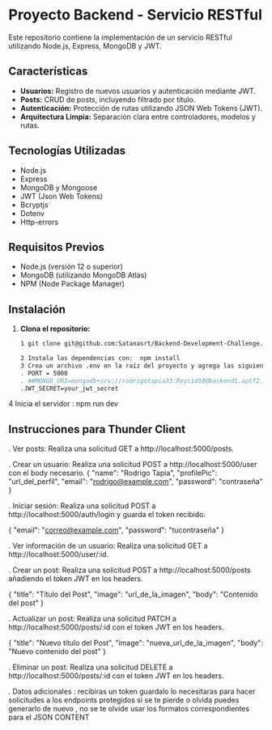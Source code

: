 # Proyecto Backend - Servicio RESTful

Este repositorio contiene la implementación de un servicio RESTful utilizando Node.js, Express, MongoDB y JWT.

## Características

- **Usuarios:** Registro de nuevos usuarios y autenticación mediante JWT.
- **Posts:** CRUD de posts, incluyendo filtrado por título.
- **Autenticación:** Protección de rutas utilizando JSON Web Tokens (JWT).
- **Arquitectura Limpia:** Separación clara entre controladores, modelos y rutas.

## Tecnologías Utilizadas

- Node.js
- Express
- MongoDB y Mongoose
- JWT (Json Web Tokens)
- Bcryptjs
- Dotenv
- Http-errors

## Requisitos Previos

- Node.js (versión 12 o superior)
- MongoDB (utilizando MongoDB Atlas)
- NPM (Node Package Manager)

## Instalación

1. **Clona el repositorio:**

   ```bash
   1 git clone git@github.com:Satanasrt/Backend-Development-Challenge.git

   2 Instala las dependencias con:  npm install
   3 Crea un archivo .env en la raíz del proyecto y agrega las siguientes variables de entorno:
   . PORT = 5000
   . ##MONGO_URI=mongodb+srv://rodrigotapia33:Roycid10@backend1.aptf2.mongodb.net/blogDatabase?retryWrites=true&w=majority
   .JWT_SECRET=your_jwt_secret
   ```

4 Inicia el servidor : npm run dev

## Instrucciones para Thunder Client

. Ver posts: Realiza una solicitud GET a http://localhost:5000/posts.

. Crear un usuario: Realiza una solicitud POST a http://localhost:5000/user con el body necesario.
{
"name": "Rodrigo Tapia",
"profilePic": "url_del_perfil",
"email": "rodrigo@example.com",
"password": "contraseña"
}

. Iniciar sesión: Realiza una solicitud POST a http://localhost:5000/auth/login y guarda el token recibido.

{
"email": "correo@example.com",
"password": "tucontraseña"
}

. Ver información de un usuario: Realiza una solicitud GET a http://localhost:5000/user/:id.

. Crear un post: Realiza una solicitud POST a http://localhost:5000/posts añadiendo el token JWT en los headers.

{
"title": "Título del Post",
"image": "url_de_la_imagen",
"body": "Contenido del post"
}

. Actualizar un post: Realiza una solicitud PATCH a http://localhost:5000/posts/:id con el token JWT en los headers.

{
"title": "Nuevo título del Post",
"image": "nueva_url_de_la_imagen",
"body": "Nuevo contenido del post"
}

. Eliminar un post: Realiza una solicitud DELETE a http://localhost:5000/posts/:id con el token JWT en los headers.

. Datos adicionales : recibiras un token guardalo lo necesitaras para hacer solicitudes a los endpoints protegidos si se te pierde o olvida puedes generarlo de nuevo , no se te olvide usar los formatos correspondientes para el JSON CONTENT
